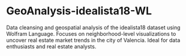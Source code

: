# GeoAnalysis-idealista18-WL
Data cleansing and geospatial analysis of the idealista18 dataset using Wolfram Language. Focuses on neighborhood-level visualizations to uncover real estate market trends in the city of Valencia. Ideal for data enthusiasts and real estate analysts.
